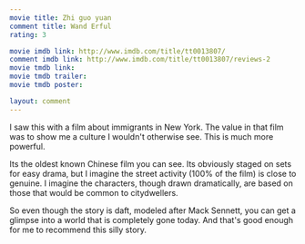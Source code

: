 ```yaml
---
movie title: Zhi guo yuan
comment title: Wand Erful
rating: 3

movie imdb link: http://www.imdb.com/title/tt0013807/
comment imdb link: http://www.imdb.com/title/tt0013807/reviews-2
movie tmdb link: 
movie tmdb trailer: 
movie tmdb poster: 

layout: comment
---
```


I saw this with a film about immigrants in New York. The value in that film was to show me a culture I wouldn't otherwise see. This is much more powerful.

Its the oldest known Chinese film you can see. Its obviously staged on sets for easy drama, but I imagine the street activity (100% of the film) is close to genuine. I imagine the characters, though drawn dramatically, are based on those that would be common to citydwellers. 

So even though the story is daft, modeled after Mack Sennett, you can get a glimpse into a world that is completely gone today. And that's good enough for me to recommend this silly story.